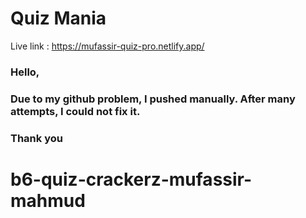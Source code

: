 # Quiz Mania



Live link : https://mufassir-quiz-pro.netlify.app/

### Hello,
### Due to my github problem, I pushed manually. After many attempts, I could not fix it.
### Thank you

# b6-quiz-crackerz-mufassir-mahmud

